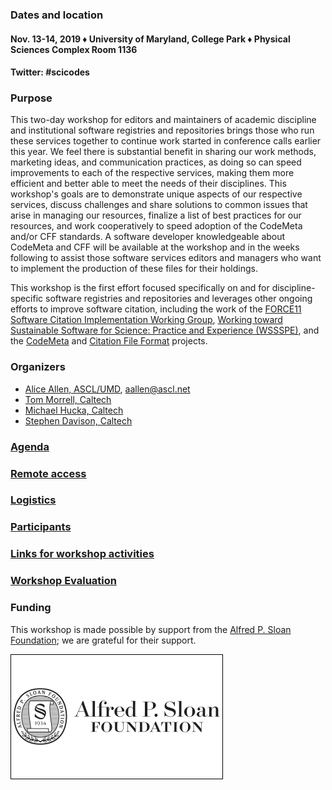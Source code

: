 ### Dates and location
#### Nov. 13-14, 2019 &#9830; University of Maryland, College Park &#9830; Physical Sciences Complex Room 1136
#### Twitter: #scicodes  

### Purpose

This two-day workshop for editors and maintainers of academic discipline and institutional software registries and repositories brings those who run these services together to continue work started in conference calls earlier this year. We feel there is substantial benefit in sharing our work methods, marketing ideas, and communication practices, as doing so can speed improvements to each of the respective services, making them more efficient and better able to meet the needs of their disciplines. This workshop's goals are to demonstrate unique aspects of our respective services, discuss challenges and share solutions to common issues that arise in managing our resources, finalize a list of best practices for our resources, and work cooperatively to speed adoption of the CodeMeta and/or CFF standards. A software developer knowledgeable about CodeMeta and CFF will be available at the workshop and in the weeks following to assist those software services editors and managers who want to implement the production of these files for their holdings.

This workshop is the first effort focused specifically on and for discipline-specific software registries and repositories and leverages other ongoing efforts to improve software citation, including the work of the [FORCE11 Software Citation Implementation Working Group](https://github.com/force11/force11-sciwg), [Working toward Sustainable Software for Science: Practice and Experience (WSSSPE)](http://wssspe.researchcomputing.org.uk/), and the [CodeMeta](https://codemeta.github.io/) and [Citation File Format](https://citation-file-format.github.io/) projects.

<p align="center"
<img width="100%" src="assets/media/group-photo-merged.png">
</p>

### Organizers
- [Alice Allen, ASCL/UMD](http://ascl.net/wordpress/about-ascl/people/alice_allen/), aallen@ascl.net
- [Tom Morrell, Caltech](https://www.library.caltech.edu/person/tom-morrell)
- [Michael Hucka, Caltech](http://www.cds.caltech.edu/~mhucka/)
- [Stephen Davison, Caltech](https://www.library.caltech.edu/person/stephen-davison)

### [Agenda](Agenda.md)

### [Remote access](RemoteAccess.md)

### [Logistics](Logistics.md)  

### [Participants](Participants.md)

### [Links for workshop activities](ActivitiesLinks.md)

### [Workshop Evaluation](https://forms.gle/ksjx6o6pNkbS8gsSA)  

### Funding  
This workshop is made possible by support from the [Alfred P. Sloan Foundation](https://sloan.org/); we are grateful for their support.   

<a href="https://sloan.org/"><img src="Sloan-Logo-primary-black-demo.png"></a>

